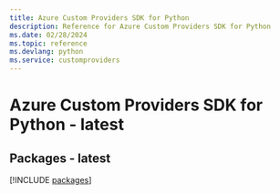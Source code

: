 ```yaml
---
title: Azure Custom Providers SDK for Python
description: Reference for Azure Custom Providers SDK for Python
ms.date: 02/28/2024
ms.topic: reference
ms.devlang: python
ms.service: customproviders
---
```

# Azure Custom Providers SDK for Python - latest
## Packages - latest
[!INCLUDE [packages](custom-providers-index.md)]